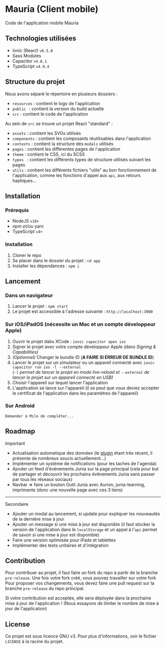 # Mauria (Client mobile)
Code de l'application mobile Mauria

## Technologies utilisées

- Ionic (React) `v6.5.0`
- Sass Modules
- Capacitor `v4.6.1`
- TypeScript `v4.9.4`

## Structure du projet

Nous avons séparé le répertoire en plusieurs dossiers :
- `resources` : contient le logo de l'application
- `public ` : contient la version du build actuelle
- `src` : contient le code de l'application

Au sein de `src` se trouve un projet React "standard" :
- `assets` : contient les SVGs utilisés
- `components` : contient les composants réutilisables dans l'application
- `contexts` : contient la structure des `modals` utilisés
- `pages` : contient les différentes pages de l'application
- `theme` : contient le CSS, ici du SCSS
- `types ` : contient les différents types de structure utilisés suivant les pages
- `utils` : contient les différents fichiers "utile" au bon fonctionnement de l'application, comme les fonctions d'appel aux `api`, aux retours haptiques...


## Installation

### Prérequis

- NodeJS `v18+`
- npm *et/ou* yarn
- TypeScript `v4+`

### Installation

1. Cloner le repo
2. Se placer dans le dossier du projet : `cd app`
3. Installer les dépendances : `npm i`

## Lancement

### Dans un navigateur
1. Lancer le projet : `npm start`
2. Le projet est accessible à l'adresse suivante : `http://localhost:3000`

### Sur iOS/iPadOS (nécessite un Mac et un compte développeur Apple)
1. Ouvrir le projet dabs XCode : `ionic capacitor open ios`
2. Signer le projet avec votre compte développeur Apple *(dans Signing & Capabilities)*
3. *(Optionnel)* Changer le bundle ID (**A FAIRE SI ERREUR DE BUNDLE ID**)
4. Lancer le projet sur un simulateur ou un appareil connecté avec `ionic capacitor run ios -l --external`\
   *(`-l` permet de lancer le projet en mode live-reload et `--external` de lancer le projet sur un appareil connecté en USB)*
5. Choisir l'appareil sur lequel lancer l'application
6. L'application se lance sur l'appareil (il se peut que vous deviez accepter le certificat de l'application dans les paramètres de l'appareil)

### Sur Android
```Demander à Milo de compléter...```

## Roadmap
Important
- Actualisation automatique des données (le [plugin](https://github.com/ionic-team/capacitor-background-runner) étant très récent, il présente de nombreux soucis actuellement...)
- Implémenter un système de notifications (pour les taches de l'agenda)
- Ajouter un feed d'événements Junia sur la page principal (cela pour but de partager et découvrir les prochains événements Junia sans passer par tous les réseaux sociaux)
- Navbar => faire un bouton Outil Junia avec Aurion, junia-learning, imprimante (donc une nouvelle page avec ces 3 liens)
--- 
Secondaire
- Ajouter un modal au lancement, si update pour expliquer les nouveautés de la dernière mise à jour
- Ajouter un message si une mise à jour est disponible (il faut stocker la version de l'application dans le `localStorage` et un appel à l'`api` permet de savoir si une mise à jour est disponible)
- Faire une version optimisée pour iPads et tablettes
- Implémenter des tests unitaires et d'intégration

## Contribution

Pour contribuer au projet, il faut faire un fork du repo à partir de la branche `pre-release`.
Une fois votre fork créé, vous pouvez travailler sur votre fork
Pour proposer vos changements, vous devez faire une pull request sur la branche `pre-release` du repo principal.

Si votre contribution est acceptée, elle sera déployée dans la prochaine mise à jour de l'application ! (Nous essayons de limiter le nombre de mise à jour de l'application)

## License
Ce projet est sous licence GNU v3. Pour plus d'informations, voir le fichier `LICENSE` à la racine du projet.
